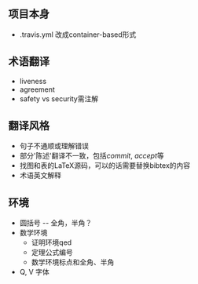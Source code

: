 项目本身
------
- .travis.yml 改成container-based形式

术语翻译
------
- liveness
- agreement
- safety vs security需注解

翻译风格
------
- 句子不通顺或理解错误
- 部分'陈述'翻译不一致，包括$commit$, $accept$等
- 找图和表的LaTeX源码，可以的话需要替换bibtex的内容
- 术语英文解释

环境
------
- 圆括号 -- 全角，半角？
- 数学环境
  - 证明环境qed
  - 定理公式编号
  - 数学环境标点和全角、半角
- Q, V 字体
